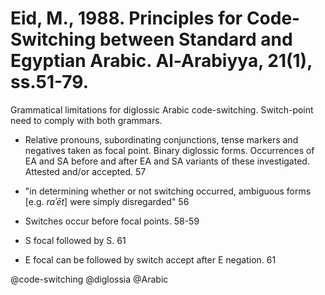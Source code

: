# Eid, M., 1988. Principles for Code-Switching between Standard and Egyptian Arabic.  Al-Arabiyya, 21(1), ss.51-79.

Grammatical limitations for diglossic Arabic code-switching. Switch-point need to comply with both grammars.

- Relative pronouns, subordinating conjunctions, tense markers and negatives taken as focal point. Binary diglossic forms. Occurrences of EA and SA before and after EA and SA variants of these investigated. Attested and/or accepted. 57

- "in determining whether or not switching occurred, ambiguous forms [e.g. *raʾēt*] were simply disregarded" 56

- Switches occur before focal points. 58-59

- S focal followed by S. 61

- E focal can be followed by switch accept after E negation. 61

@code-switching
@diglossia
@Arabic
